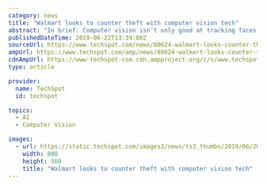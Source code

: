 ```yaml
---
category: news
title: "Walmart looks to counter theft with computer vision tech"
abstract: "In brief: Computer vision isn’t only good at tracking faces. Walmart has revealed that it is using tracking systems in order to reduce “shrinkage” – lost revenues due to theft or items going unscanned. There have been plenty of big stories in ..."
publishedDateTime: 2019-06-22T13:39:00Z
sourceUrl: https://www.techspot.com/news/80624-walmart-looks-counter-theft-computer-vision-tech.html
ampUrl: https://www.techspot.com/amp/news/80624-walmart-looks-counter-theft-computer-vision-tech.html
cdnAmpUrl: https://www-techspot-com.cdn.ampproject.org/c/s/www.techspot.com/amp/news/80624-walmart-looks-counter-theft-computer-vision-tech.html
type: article

provider:
  name: TechSpot
  id: techspot

topics:
  - AI
  - Computer Vision

images:
  - url: https://static.techspot.com/images2/news/ts3_thumbs/2019/06/2019-06-22-ts3_thumbs-ad6.jpg
    width: 800
    height: 560
    title: "Walmart looks to counter theft with computer vision tech"
---
```


